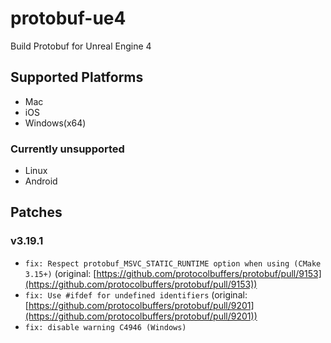# protobuf-ue4

Build Protobuf for Unreal Engine 4

## Supported Platforms

- Mac
- iOS
- Windows(x64)

### Currently unsupported

- Linux
- Android

## Patches

### v3.19.1

- `fix: Respect protobuf_MSVC_STATIC_RUNTIME option when using (CMake 3.15+)` (original: [https://github.com/protocolbuffers/protobuf/pull/9153](https://github.com/protocolbuffers/protobuf/pull/9153))
- `fix: Use #ifdef for undefined identifiers` (original: [https://github.com/protocolbuffers/protobuf/pull/9201](https://github.com/protocolbuffers/protobuf/pull/9201))
- `fix: disable warning C4946 (Windows)`

